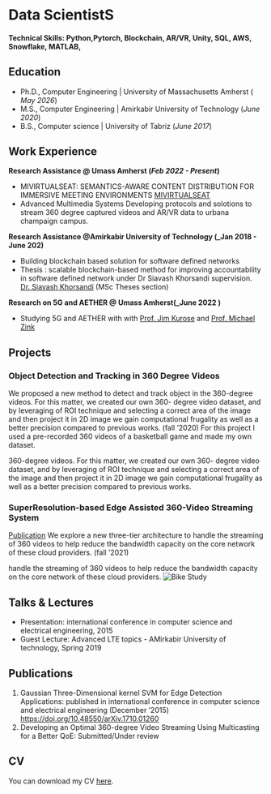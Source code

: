 # Data ScientistS

#### Technical Skills: Python,Pytorch, Blockchain, AR/VR, Unity, SQL, AWS, Snowflake, MATLAB,

## Education
- Ph.D., Computer Engineering | University of Massachusetts Amherst ( _May 2026_)								       		
- M.S.,  Computer Engineering	| Amirkabir University of Technology (_June 2020_)	 			        		
- B.S., Computer science |  University of Tabriz (_June 2017_)

## Work Experience
**Research Assistance  @ Umass Amherst (_Feb 2022 - Present_)**
- MIVIRTUALSEAT: SEMANTICS-AWARE CONTENT DISTRIBUTION FOR IMMERSIVE MEETING ENVIRONMENTS
  [MIVIRTUALSEAT](https://monet.cs.illinois.edu/mivirtualseat/)
- Advanced Multimedia Systems
  Developing protocols and solotions to stream 360 degree captured videos and AR/VR data to urbana champaign campus.

**Research Assistance  @Amirkabir University of Technology  (_Jan 2018 - June 202)**
- Building blockchain based solution for software defined networks
- Thesis : scalable blockchain-based method for improving accountability in software defined network under Dr Siavash Khorsandi supervision.
  [Dr. Siavash Khorsandi](https://aut.ac.ir/cv/2261/SIAVASH%20KHORSANDI) (MSc Theses section)

**Research on 5G and AETHER @ Umass Amherst(_June 2022 )**
- Studying 5G and AETHER with with [Prof. Jim Kurose](https://www-net.cs.umass.edu/personnel/kurose.html) and  [Prof. Michael Zink](https://www.cics.umass.edu/faculty/directory/zink_michael)
## Projects
### Object Detection and Tracking in 360 Degree Videos

We proposed a new method to detect and track object in the
360-degree videos. For this matter, we created our own 360- degree video dataset, and by leveraging of ROI technique and
selecting a correct area of the image and then project it in 2D image we gain computational frugality as well as a better
precision compared to previous works. (fall ’2020)
For this project I used a pre-recorded 360 videos of a basketball game and made my own dataset.


360-degree videos. For this matter, we created our own 360- degree video dataset, and by leveraging of ROI technique and
selecting a correct area of the image and then project it in 2D image we gain computational frugality as well as a better
precision compared to previous works.




### SuperResolution-based Edge Assisted 360-Video Streaming System
[Publication](https://scholar.google.com/citations?view_op=view_citation&hl=en&user=ZhWUHVcAAAAJ&citation_for_view=ZhWUHVcAAAAJ:u5HHmVD_uO8C) 
We explore a new three-tier architecture to
handle the streaming of 360 videos to help reduce the bandwidth capacity on the core network of these cloud providers. (fall
’2021)

handle the streaming of 360 videos to help reduce the bandwidth capacity on the core network of these cloud providers.
![Bike Study](/assets/img/bike_study.jpeg)

## Talks & Lectures
- Presentation: international conference in computer science and electrical engineering, 2015
- Guest Lecture: Advanced LTE topics - AMirkabir University of technology, Spring 2019


## Publications
1. Gaussian Three-Dimensional kernel SVM for Edge Detection Applications: published in international conference in
computer science and electrical engineering (December ’2015) https://doi.org/10.48550/arXiv.1710.01260
2. Developing an Optimal 360-degree Video Streaming Using Multicasting for a Better QoE: Submitted/Under review

## CV
You can download my CV [here](cv.pdf).


